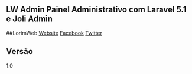 ## LW Admin Painel Administrativo com Laravel 5.1 e Joli Admin

##LorimWeb
[Website](http://www.lorimweb.com.br)
[Facebook](http://www.facebook.com/LorimWeb)
[Twitter](http://www.twitter.com/LorimWeb)

## Versão
1.0
